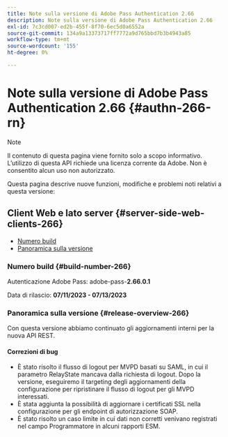 ```yaml
---
title: Note sulla versione di Adobe Pass Authentication 2.66
description: Note sulla versione di Adobe Pass Authentication 2.66
exl-id: 7c3cd007-ed2b-455f-8f70-6ec5d0a6552a
source-git-commit: 134a9a13373717ff7772a9d765bbd7b3b4943a85
workflow-type: tm+mt
source-wordcount: '155'
ht-degree: 0%

---
```


# Note sulla versione di Adobe Pass Authentication 2.66 {#authn-266-rn}

>[!NOTE]
>
>Il contenuto di questa pagina viene fornito solo a scopo informativo. L’utilizzo di questa API richiede una licenza corrente da Adobe. Non è consentito alcun uso non autorizzato.

Questa pagina descrive nuove funzioni, modifiche e problemi noti relativi a questa versione:

## Client Web e lato server {#server-side-web-clients-266}

* [Numero build](#build-number-266)
* [Panoramica sulla versione](#release-overview-266)

### Numero build {#build-number-266}

Autenticazione Adobe Pass: adobe-pass-**2.66.0.1**

Data di rilascio: **07/11/2023 - 07/13/2023**

### Panoramica sulla versione {#release-overview-266}

Con questa versione abbiamo continuato gli aggiornamenti interni per la nuova API REST.

#### Correzioni di bug

* È stato risolto il flusso di logout per MVPD basati su SAML, in cui il parametro RelayState mancava dalla richiesta di logout. Dopo la versione, eseguiremo il targeting degli aggiornamenti della configurazione per ripristinare il flusso di logout per gli MVPD interessati.
* È stata aggiunta la possibilità di aggiornare i certificati SSL nella configurazione per gli endpoint di autorizzazione SOAP.
* È stato risolto un caso limite in cui dati non corretti venivano registrati nel campo Programmatore in alcuni rapporti ESM.
